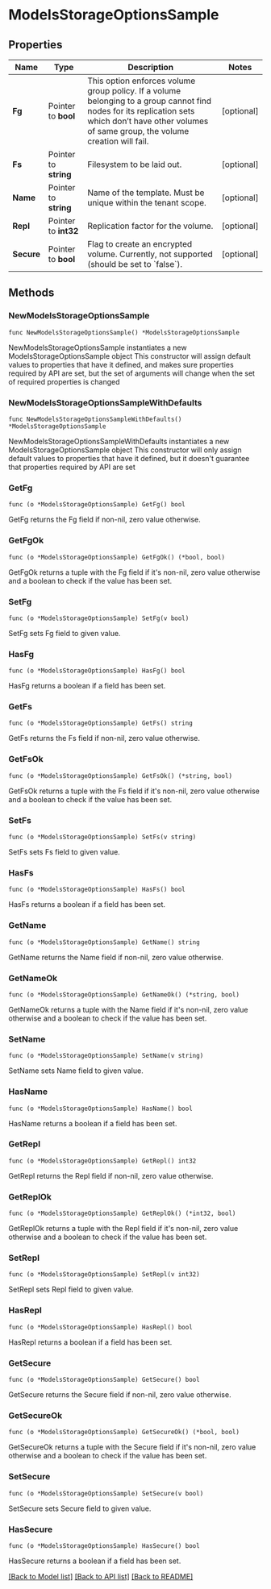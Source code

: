 # ModelsStorageOptionsSample

## Properties

Name | Type | Description | Notes
------------ | ------------- | ------------- | -------------
**Fg** | Pointer to **bool** | This option enforces volume group policy. If a volume belonging to a group cannot find nodes for its replication sets which don’t have other volumes of same group, the volume creation will fail. | [optional] 
**Fs** | Pointer to **string** | Filesystem to be laid out. | [optional] 
**Name** | Pointer to **string** | Name of the template. Must be unique within the tenant scope. | [optional] 
**Repl** | Pointer to **int32** | Replication factor for the volume. | [optional] 
**Secure** | Pointer to **bool** | Flag to create an encrypted volume. Currently, not supported (should be set to &#x60;false&#x60;). | [optional] 

## Methods

### NewModelsStorageOptionsSample

`func NewModelsStorageOptionsSample() *ModelsStorageOptionsSample`

NewModelsStorageOptionsSample instantiates a new ModelsStorageOptionsSample object
This constructor will assign default values to properties that have it defined,
and makes sure properties required by API are set, but the set of arguments
will change when the set of required properties is changed

### NewModelsStorageOptionsSampleWithDefaults

`func NewModelsStorageOptionsSampleWithDefaults() *ModelsStorageOptionsSample`

NewModelsStorageOptionsSampleWithDefaults instantiates a new ModelsStorageOptionsSample object
This constructor will only assign default values to properties that have it defined,
but it doesn't guarantee that properties required by API are set

### GetFg

`func (o *ModelsStorageOptionsSample) GetFg() bool`

GetFg returns the Fg field if non-nil, zero value otherwise.

### GetFgOk

`func (o *ModelsStorageOptionsSample) GetFgOk() (*bool, bool)`

GetFgOk returns a tuple with the Fg field if it's non-nil, zero value otherwise
and a boolean to check if the value has been set.

### SetFg

`func (o *ModelsStorageOptionsSample) SetFg(v bool)`

SetFg sets Fg field to given value.

### HasFg

`func (o *ModelsStorageOptionsSample) HasFg() bool`

HasFg returns a boolean if a field has been set.

### GetFs

`func (o *ModelsStorageOptionsSample) GetFs() string`

GetFs returns the Fs field if non-nil, zero value otherwise.

### GetFsOk

`func (o *ModelsStorageOptionsSample) GetFsOk() (*string, bool)`

GetFsOk returns a tuple with the Fs field if it's non-nil, zero value otherwise
and a boolean to check if the value has been set.

### SetFs

`func (o *ModelsStorageOptionsSample) SetFs(v string)`

SetFs sets Fs field to given value.

### HasFs

`func (o *ModelsStorageOptionsSample) HasFs() bool`

HasFs returns a boolean if a field has been set.

### GetName

`func (o *ModelsStorageOptionsSample) GetName() string`

GetName returns the Name field if non-nil, zero value otherwise.

### GetNameOk

`func (o *ModelsStorageOptionsSample) GetNameOk() (*string, bool)`

GetNameOk returns a tuple with the Name field if it's non-nil, zero value otherwise
and a boolean to check if the value has been set.

### SetName

`func (o *ModelsStorageOptionsSample) SetName(v string)`

SetName sets Name field to given value.

### HasName

`func (o *ModelsStorageOptionsSample) HasName() bool`

HasName returns a boolean if a field has been set.

### GetRepl

`func (o *ModelsStorageOptionsSample) GetRepl() int32`

GetRepl returns the Repl field if non-nil, zero value otherwise.

### GetReplOk

`func (o *ModelsStorageOptionsSample) GetReplOk() (*int32, bool)`

GetReplOk returns a tuple with the Repl field if it's non-nil, zero value otherwise
and a boolean to check if the value has been set.

### SetRepl

`func (o *ModelsStorageOptionsSample) SetRepl(v int32)`

SetRepl sets Repl field to given value.

### HasRepl

`func (o *ModelsStorageOptionsSample) HasRepl() bool`

HasRepl returns a boolean if a field has been set.

### GetSecure

`func (o *ModelsStorageOptionsSample) GetSecure() bool`

GetSecure returns the Secure field if non-nil, zero value otherwise.

### GetSecureOk

`func (o *ModelsStorageOptionsSample) GetSecureOk() (*bool, bool)`

GetSecureOk returns a tuple with the Secure field if it's non-nil, zero value otherwise
and a boolean to check if the value has been set.

### SetSecure

`func (o *ModelsStorageOptionsSample) SetSecure(v bool)`

SetSecure sets Secure field to given value.

### HasSecure

`func (o *ModelsStorageOptionsSample) HasSecure() bool`

HasSecure returns a boolean if a field has been set.


[[Back to Model list]](../README.md#documentation-for-models) [[Back to API list]](../README.md#documentation-for-api-endpoints) [[Back to README]](../README.md)


